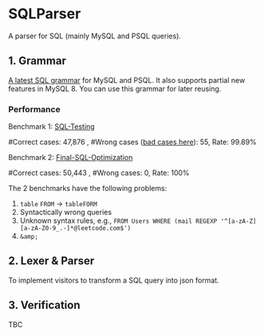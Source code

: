 # SQLParser
A parser for SQL (mainly MySQL and PSQL queries).

## 1. Grammar

[A latest SQL grammar](src/grammar/SQL.g4) for MySQL and PSQL. It also supports partial new features in MySQL 8. You can use this grammar for later reusing.

### Performance

Benchmark 1: [SQL-Testing](https://github.com/MIPL-group/SQL_Testing/tree/main/mysql_queries)

#Correct cases: 47,876 ,  #Wrong cases ([bad cases here](./src/grammar/bad_cases.txt)): 55, Rate: 99.89%



Benchmark 2: [Final-SQL-Optimization](https://github.com/MIPL-group/Final_SQL_Optimization/tree/main/benchmarks)

#Correct cases: 50,443 ,  #Wrong cases: 0, Rate: 100%



The 2 benchmarks have the following problems:

1) `table` `FROM` $\rightarrow$ `tableFORM`
2) Syntactically wrong queries
3) Unknown syntax rules, e.g., `FROM Users WHERE (mail REGEXP '^[a-zA-Z][a-zA-Z0-9_.-]*@leetcode.com$')`
4) `&amp;` 

## 2. Lexer & Parser

To implement visitors to transform a SQL query into json format.

## 3. Verification

TBC


